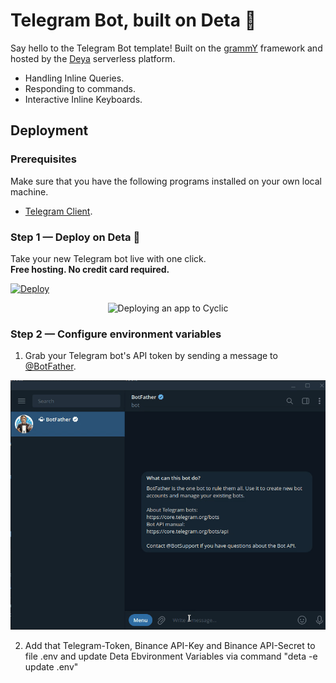 # Telegram Bot, built on Deta 🤖

Say hello to the Telegram Bot template! Built on the [grammY](https://grammy.dev/) framework and hosted by the [Deya](https://deta.sh/) serverless platform.

- Handling Inline Queries.
- Responding to commands.
- Interactive Inline Keyboards.


## Deployment

### Prerequisites

Make sure that you have the following programs installed on your own local machine.

- [Telegram Client](https://desktop.telegram.org/).

### Step 1 — Deploy on Deta 🚀

Take your new Telegram bot live with one click. \
**Free hosting. No credit card required.**

[![Deploy](https://button.deta.dev/1/svg)](https://go.deta.dev/deploy?repo=https://github.com/SavosRU/deta-telegram-binance-checker)

<p align="center"><img src="assets/deploying-to-cyclic.gif" alt="Deploying an app to Cyclic" /></p>

### Step 2 — Configure environment variables

1. Grab your Telegram bot's API token by sending a message to [\@BotFather](https://telegram.me/BotFather).
<p align="center"><img src="./assets/creating-telegram-bot-api-token.gif" alt="Send /newbot to @BotFather to create a new bot and get its API token." /></p>

2. Add that Telegram-Token, Binance API-Key and Binance API-Secret to file .env and update Deta Ebvironment Variables via command 
"deta -e update .env"
